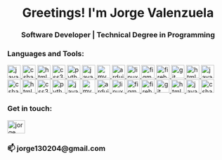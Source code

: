 <h1 align="center">Greetings! I'm Jorge Valenzuela</h1>
<h3 align="center">Software Developer | Technical Degree in Programming</h3>

<h3 align="left">Languages and Tools:</h3>
<div align="left" dir="auto">
    <a target="_blank" rel="noopener noreferrer nofollow" href="https://camo.githubusercontent.com/973913d161ca9ac03d1e941e3c0a9785dd928059a48274ed2b3ff564b5c564b2/68747470733a2f2f63646e2e6a7364656c6976722e6e65742f67682f64657669636f6e732f64657669636f6e2f69636f6e732f6a6176612f6a6176612d6f726967696e616c2e737667">
        <img src="https://camo.githubusercontent.com/973913d161ca9ac03d1e941e3c0a9785dd928059a48274ed2b3ff564b5c564b2/68747470733a2f2f63646e2e6a7364656c6976722e6e65742f67682f64657669636f6e732f64657669636f6e2f69636f6e732f6a6176612f6a6176612d6f726967696e616c2e737667" height="30" alt="java logo" data-canonical-src="https://cdn.jsdelivr.net/gh/devicons/devicon/icons/java/java-original.svg" style="max-width: 100%;">
    </a>
    <a target="_blank" rel="noopener noreferrer nofollow" href="https://camo.githubusercontent.com/2c29ff7ea413e3999d1959480f5aa128bb5c0769ac41bb95ac15ef66196d1a38/68747470733a2f2f63646e2e6a7364656c6976722e6e65742f67682f64657669636f6e732f64657669636f6e2f69636f6e732f6373686172702f6373686172702d6f726967696e616c2e737667">
        <img src="https://camo.githubusercontent.com/2c29ff7ea413e3999d1959480f5aa128bb5c0769ac41bb95ac15ef66196d1a38/68747470733a2f2f63646e2e6a7364656c6976722e6e65742f67682f64657669636f6e732f64657669636f6e2f69636f6e732f6373686172702f6373686172702d6f726967696e616c2e737667" height="30" alt="csharp logo" data-canonical-src="https://cdn.jsdelivr.net/gh/devicons/devicon/icons/csharp/csharp-original.svg" style="max-width: 100%;">
    </a>
    <a target="_blank" rel="noopener noreferrer nofollow" href="https://camo.githubusercontent.com/f2ce4039c99cf35adde738583ab0fbcd60eaafccf1e949884bda91d0b5c819ce/68747470733a2f2f63646e2e6a7364656c6976722e6e65742f67682f64657669636f6e732f64657669636f6e2f69636f6e732f68746d6c352f68746d6c352d6f726967696e616c2e737667">
        <img src="https://camo.githubusercontent.com/f2ce4039c99cf35adde738583ab0fbcd60eaafccf1e949884bda91d0b5c819ce/68747470733a2f2f63646e2e6a7364656c6976722e6e65742f67682f64657669636f6e732f64657669636f6e2f69636f6e732f68746d6c352f68746d6c352d6f726967696e616c2e737667" height="30" alt="html5 logo" data-canonical-src="https://cdn.jsdelivr.net/gh/devicons/devicon/icons/html5/html5-original.svg" style="max-width: 100%;">
    </a>
    <a target="_blank" rel="noopener noreferrer nofollow" href="https://camo.githubusercontent.com/0da944f181647261c840e34b20ed7e3ca44ddc150869c6ea550cf98d06c81a37/68747470733a2f2f63646e2e6a7364656c6976722e6e65742f67682f64657669636f6e732f64657669636f6e2f69636f6e732f637373332f637373332d6f726967696e616c2e737667">
        <img src="https://camo.githubusercontent.com/0da944f181647261c840e34b20ed7e3ca44ddc150869c6ea550cf98d06c81a37/68747470733a2f2f63646e2e6a7364656c6976722e6e65742f67682f64657669636f6e732f64657669636f6e2f69636f6e732f637373332f637373332d6f726967696e616c2e737667" height="30" alt="css3 logo" data-canonical-src="https://cdn.jsdelivr.net/gh/devicons/devicon/icons/css3/css3-original.svg" style="max-width: 100%;">
    </a>
    <a target="_blank" rel="noopener noreferrer nofollow" href="https://camo.githubusercontent.com/5603e24b61199730db8d47721aeb6b7e6e0517ee6f43bb6762552a4d625607c9/68747470733a2f2f63646e2e6a7364656c6976722e6e65742f67682f64657669636f6e732f64657669636f6e2f69636f6e732f707974686f6e2f707974686f6e2d6f726967696e616c2e737667">
        <img src="https://camo.githubusercontent.com/5603e24b61199730db8d47721aeb6b7e6e0517ee6f43bb6762552a4d625607c9/68747470733a2f2f63646e2e6a7364656c6976722e6e65742f67682f64657669636f6e732f64657669636f6e2f69636f6e732f707974686f6e2f707974686f6e2d6f726967696e616c2e737667" height="30" alt="python logo" data-canonical-src="https://cdn.jsdelivr.net/gh/devicons/devicon/icons/python/python-original.svg" style="max-width: 100%;">
    </a>
    <a target="_blank" rel="noopener noreferrer nofollow" href="https://camo.githubusercontent.com/16bbe3c62e06c0099a8bd86816b7993b3eb49d8cd21eb74c7bff7db7dc3787b7/68747470733a2f2f63646e2e6a7364656c6976722e6e65742f67682f64657669636f6e732f64657669636f6e2f69636f6e732f6a6176617363726970742f6a6176617363726970742d6f726967696e616c2e737667">
        <img src="https://camo.githubusercontent.com/16bbe3c62e06c0099a8bd86816b7993b3eb49d8cd21eb74c7bff7db7dc3787b7/68747470733a2f2f63646e2e6a7364656c6976722e6e65742f67682f64657669636f6e732f64657669636f6e2f69636f6e732f6a6176617363726970742f6a6176617363726970742d6f726967696e616c2e737667" height="30" alt="javascript logo" data-canonical-src="https://cdn.jsdelivr.net/gh/devicons/devicon/icons/javascript/javascript-original.svg" style="max-width: 100%;">
    </a>
    <a target="_blank" rel="noopener noreferrer nofollow" href="https://camo.githubusercontent.com/5e956ea0943b5a05092e94d7376582051e61fe84af215ad6e35334a2d61b658a/68747470733a2f2f63646e2e6a7364656c6976722e6e65742f67682f64657669636f6e732f64657669636f6e2f69636f6e732f6d7973716c2f6d7973716c2d6f726967696e616c2e737667">
        <img src="https://camo.githubusercontent.com/5e956ea0943b5a05092e94d7376582051e61fe84af215ad6e35334a2d61b658a/68747470733a2f2f63646e2e6a7364656c6976722e6e65742f67682f64657669636f6e732f64657669636f6e2f69636f6e732f6d7973716c2f6d7973716c2d6f726967696e616c2e737667" height="30" alt="mysql logo" data-canonical-src="https://cdn.jsdelivr.net/gh/devicons/devicon/icons/mysql/mysql-original.svg" style="max-width: 100%;">
    </a>
    <a target="_blank" rel="noopener noreferrer nofollow" href="https://camo.githubusercontent.com/079a5225f528c0e3c587913275a50c617cf29440e378aed7e83da47ac879053e/68747470733a2f2f63646e2e6a7364656c6976722e6e65742f67682f64657669636f6e732f64657669636f6e2f69636f6e732f61726475696e6f2f61726475696e6f2d6f726967696e616c2e737667">
        <img src="https://camo.githubusercontent.com/079a5225f528c0e3c587913275a50c617cf29440e378aed7e83da47ac879053e/68747470733a2f2f63646e2e6a7364656c6976722e6e65742f67682f64657669636f6e732f64657669636f6e2f69636f6e732f61726475696e6f2f61726475696e6f2d6f726967696e616c2e737667" height="30" alt="arduino logo" data-canonical-src="https://cdn.jsdelivr.net/gh/devicons/devicon/icons/arduino/arduino-original.svg" style="max-width: 100%;">
    </a>
    <a target="_blank" rel="noopener noreferrer nofollow" href="https://camo.githubusercontent.com/5b2a8527be6ce73521cdb521a1033b92ff7b1860f79585f66ec30ea75ab253e4/68747470733a2f2f63646e2e6a7364656c6976722e6e65742f67682f64657669636f6e732f64657669636f6e2f69636f6e732f6c696e75782f6c696e75782d6f726967696e616c2e.737667">
        <img src="https://camo.githubusercontent.com/5b2a8527be6ce73521cdb521a1033b92ff7b1860f79585f66ec30ea75ab253e4/68747470733a2f2f63646e2e6a7364656c6976722e6e65742f67682f64657669636f6e732f64657669636f6e2f69636f6e732f6c696e75782f6c696e75782d6f726967696e616c2e737667" height="30" alt="linux logo" data-canonical-src="https://cdn.jsdelivr.net/gh/devicons/devicon/icons/linux/linux-original.svg" style="max-width: 100%;">
    </a>
    <a target="_blank" rel="noopener noreferrer nofollow" href="https://camo.githubusercontent.com/e92f7a972cb623aa6f2eb23b088a57542286b02a1a08d7fc348d19f51089409a/68747470733a2f2f63646e2e6a7364656c6976722e6e65742f67682f64657669636f6e732f64657669636f6e2f69636f6e732f6669676d612f6669676d612d69636f6e2e737667">
        <img src="https://camo.githubusercontent.com/e92f7a972cb623aa6f2eb23b088a57542286b02a1a08d7fc348d19f51089409a/68747470733a2f2f63646e2e6a7364656c6976722e6e65742f67682f64657669636f6e732f64657669636f6e2f69636f6e732f6669676d612f6669676d612d69636f6e2e737667" height="30" alt="figma logo" data-canonical-src="https://cdn.jsdelivr.net/gh/devicons/devicon/icons/figma/figma-original.svg" style="max-width: 100%;">
    </a>
    <a target="_blank" rel="noopener noreferrer nofollow" href="https://camo.githubusercontent.com/97a38a0022a5054fc6429f52f74c4f4ab2952864065a04407d1fb92d77f89e44/68747470733a2f2f63646e2e6a7364656c6976722e6e65742f67682f64657669636f6e732f64657669636f6e2f69636f6e732f66697265626173652f66697265626173652d6f726967696e616c2e737667">
        <img src="https://camo.githubusercontent.com/97a38a0022a5054fc6429f52f74c4f4ab2952864065a04407d1fb92d77f89e44/68747470733a2f2f63646e2e6a7364656c6976722e6e65742f67682f64657669636f6e732f64657669636f6e2f69636f6e732f66697265626173652f66697265626173652d6f726967696e616c2e737667" height="30" alt="firebase logo" data-canonical-src="https://cdn.jsdelivr.net/gh/devicons/devicon/icons/firebase/firebase-original.svg" style="max-width: 100%;">
    </a>
    <a target="_blank" rel="noopener noreferrer nofollow" href="https://camo.githubusercontent.com/d115f57c1a09a98ff1ac2c8c06e8a8277f5b4282b144fe548f53655c9a631f3f/68747470733a2f2f63646e2e6a7364656c6976722e6e65742f67682f64657669636f6e732f64657669636f6e2f69636f6e732f6769742d73636d2f6769742d73636d2d69636f6e2e737667">
        <img src="https://camo.githubusercontent.com/d115f57c1a09a98ff1ac2c8c06e8a8277f5b4282b144fe548f53655c9a631f3f/68747470733a2f2f63646e2e6a7364656c6976722e6e65742f67682f64657669636f6e732f64657669636f6e2f69636f6e732f6769742d73636d2f6769742d73636d2d69636f6e2e737667" height="30" alt="git logo" data-canonical-src="https://cdn.jsdelivr.net/gh/devicons/devicon/icons/git/git-original.svg" style="max-width: 100%;">
    </a>
    <a target="_blank" rel="noopener noreferrer nofollow" href="https://camo.githubusercontent.com/0a4fe74dfed7db6c2023e08ebe8b6fd6403b7d3351c488b09b18ab6d233fafec/68747470733a2f2f63646e2e6a7364656c6976722e6e65742f67682f64657669636f6e732f64657669636f6e2f69636f6e732f686d6c352f686d6c352d6f726967696e616c2e737667">
        <img src="https://camo.githubusercontent.com/0a4fe74dfed7db6c2023e08ebe8b6fd6403b7d3351c488b09b18ab6d233fafec/68747470733a2f2f63646e2e6a7364656c6976722e6e65742f67682f64657669636f6e732f64657669636f6e2f69636f6e732f686d6c352f686d6c352d6f726967696e616c2e737667" height="30" alt="html5 logo" data-canonical-src="https://cdn.jsdelivr.net/gh/devicons/devicon/icons/html5/html5-original.svg" style="max-width: 100%;">
    </a>
    <a target="_blank" rel="noopener noreferrer nofollow" href="https://camo.githubusercontent.com/86e26b0185f8f685275f66c49f2c5c8b99cf665284bc4ac0f108bbdf419a65f1/68747470733a2f2f63646e2e6a7364656c6976722e6e65742f67682f64657669636f6e732f64657669636f6e2f69636f6e732f6a6176612f6a6176612d6f726967696e616c2e737667">
        <img src="https://camo.githubusercontent.com/86e26b0185f8f685275f66c49f2c5c8b99cf665284bc4ac0f108bbdf419a65f1/68747470733a2f2f63646e2e6a7364656c6976722e6e65742f67682f64657669636f6e732f64657669636f6e2f69636f6e732f6a6176612f6a6176612d6f726967696e616c2e737667" height="30" alt="java logo" data-canonical-src="https://cdn.jsdelivr.net/gh/devicons/devicon/icons/java/java-original.svg" style="max-width: 100%;">
    </a>
    <a target="_blank" rel="noopener noreferrer nofollow" href="https://camo.githubusercontent.com/2c29ff7ea413e3999d1959480f5aa128bb5c0769ac41bb95ac15ef66196d1a38/68747470733a2f2f63646e2e6a7364656c6976722e6e65742f67682f64657669636f6e732f64657669636f6e2f69636f6e732f6373686172702f6373686172702d6f726967696e616c2e737667">
        <img src="https://camo.githubusercontent.com/2c29ff7ea413e3999d1959480f5aa128bb5c0769ac41bb95ac15ef66196d1a38/68747470733a2f2f63646e2e6a7364656c6976722e6e65742f67682f64657669636f6e732f64657669636f6e2f69636f6e732f6373686172702f6373686172702d6f726967696e616c2e737667" height="30" alt="csharp logo" data-canonical-src="https://cdn.jsdelivr.net/gh/devicons/devicon/icons/csharp/csharp-original.svg" style="max-width: 100%;">
    </a>
    <a target="_blank" rel="noopener noreferrer nofollow" href="https://camo.githubusercontent.com/f2ce4039c99cf35adde738583ab0fbcd60eaafccf1e949884bda91d0b5c819ce/68747470733a2f2f63646e2e6a7364656c6976722e6e65742f67682f64657669636f6e732f64657669636f6e2f69636f6e732f68746d6c352f68746d6c352d6f726967696e616c2e737667">
        <img src="https://camo.githubusercontent.com/f2ce4039c99cf35adde738583ab0fbcd60eaafccf1e949884bda91d0b5c819ce/68747470733a2f2f63646e2e6a7364656c6976722e6e65742f67682f64657669636f6e732f64657669636f6e2f69636f6e732f68746d6c352f68746d6c352d6f726967696e616c2e737667" height="30" alt="html5 logo" data-canonical-src="https://cdn.jsdelivr.net/gh/devicons/devicon/icons/html5/html5-original.svg" style="max-width: 100%;">
    </a>
    <a target="_blank" rel="noopener noreferrer nofollow" href="https://camo.githubusercontent.com/0da944f181647261c840e34b20ed7e3ca44ddc150869c6ea550cf98d06c81a37/68747470733a2f2f63646e2e6a7364656c6976722e6e65742f67682f64657669636f6e732f64657669636f6e2f69636f6e732f637373332f637373332d6f726967696e616c2e737667">
        <img src="https://camo.githubusercontent.com/0da944f181647261c840e34b20ed7e3ca44ddc150869c6ea550cf98d06c81a37/68747470733a2f2f63646e2e6a7364656c6976722e6e65742f67682f64657669636f6e732f64657669636f6e2f69636f6e732f637373332f637373332d6f726967696e616c2e737667" height="30" alt="css3 logo" data-canonical-src="https://cdn.jsdelivr.net/gh/devicons/devicon/icons/css3/css3-original.svg" style="max-width: 100%;">
    </a>
    <a target="_blank" rel="noopener noreferrer nofollow" href="https://camo.githubusercontent.com/5603e24b61199730db8d47721aeb6b7e6e0517ee6f43bb6762552a4d625607c9/68747470733a2f2f63646e2e6a7364656c6976722e6e65742f67682f64657669636f6e732f64657669636f6e2f69636f6e732f707974686f6e2f707974686f6e2d6f726967696e616c2e737667">
        <img src="https://camo.githubusercontent.com/5603e24b61199730db8d47721aeb6b7e6e0517ee6f43bb6762552a4d625607c9/68747470733a2f2f63646e2e6a7364656c6976722e6e65742f67682f64657669636f6e732f64657669636f6e2f69636f6e732f707974686f6e2f707974686f6e2d6f726967696e616c2e737667" height="30" alt="python logo" data-canonical-src="https://cdn.jsdelivr.net/gh/devicons/devicon/icons/python/python-original.svg" style="max-width: 100%;">
    </a>
    <a target="_blank" rel="noopener noreferrer nofollow" href="https://camo.githubusercontent.com/16bbe3c62e06c0099a8bd86816b7993b3eb49d8cd21eb74c7bff7db7dc3787b7/68747470733a2f2f63646e2e6a7364656c6976722e6e65742f67682f64657669636f6e732f64657669636f6e2f69636f6e732f6a6176617363726970742f6a6176617363726970742d6f726967696e616c2e737667">
        <img src="https://camo.githubusercontent.com/16bbe3c62e06c0099a8bd86816b7993b3eb49d8cd21eb74c7bff7db7dc3787b7/68747470733a2f2f63646e2e6a7364656c6976722e6e65742f67682f64657669636f6e732f64657669636f6e2f69636f6e732f6a6176617363726970742f6a6176617363726970742d6f726967696e616c2e737667" height="30" alt="javascript logo" data-canonical-src="https://cdn.jsdelivr.net/gh/devicons/devicon/icons/javascript/javascript-original.svg" style="max-width: 100%;">
    </a>
    <a target="_blank" rel="noopener noreferrer nofollow" href="https://camo.githubusercontent.com/5e956ea0943b5a05092e94d7376582051e61fe84af215ad6e35334a2d61b658a/68747470733a2f2f63646e2e6a7364656c6976722e6e65742f67682f64657669636f6e732f64657669636f6e2f69636f6e732f6d7973716c2f6d7973716c2d6f726967696e616c2e737667">
        <img src="https://camo.githubusercontent.com/5e956ea0943b5a05092e94d7376582051e61fe84af215ad6e35334a2d61b658a/68747470733a2f2f63646e2e6a7364656c6976722e6e65742f67682f64657669636f6e732f64657669636f6e2f69636f6e732f6d7973716c2f6d7973716c2d6f726967696e616c2e737667" height="30" alt="mysql logo" data-canonical-src="https://cdn.jsdelivr.net/gh/devicons/devicon/icons/mysql/mysql-original.svg" style="max-width: 100%;">
    </a>
    <a target="_blank" rel="noopener noreferrer nofollow" href="https://camo.githubusercontent.com/079a5225f528c0e3c587913275a50c617cf29440e378aed7e83da47ac879053e/68747470733a2f2f63646e2e6a7364656c6976722e6e65742f67682f64657669636f6e732f64657669636f6e2f69636f6e732f61726475696e6f2f61726475696e6f2d6f726967696e616c2e737667">
        <img src="https://camo.githubusercontent.com/079a5225f528c0e3c587913275a50c617cf29440e378aed7e83da47ac879053e/68747470733a2f2f63646e2e6a7364656c6976722e6e65742f67682f64657669636f6e732f64657669636f6e2f69636f6e732f61726475696e6f2f61726475696e6f2d6f726967696e616c2e737667" height="30" alt="arduino logo" data-canonical-src="https://cdn.jsdelivr.net/gh/devicons/devicon/icons/arduino/arduino-original.svg" style="max-width: 100%;">
    </a>
    <a target="_blank" rel="noopener noreferrer nofollow" href="https://camo.githubusercontent.com/5b2a8527be6ce73521cdb521a1033b92ff7b1860f79585f66ec30ea75ab253e4/68747470733a2f2f63646e2e6a7364656c6976722e6e65742f67682f64657669636f6e732f64657669636f6e2f69636f6e732f6c696e75782f6c696e75782d6f726967696e616c2   </a>
    <a target="_blank" rel="noopener noreferrer nofollow" href="https://camo.githubusercontent.com/5b2a8527be6ce73521cdb521a1033b92ff7b1860f79585f66ec30ea75ab253e4/68747470733a2f2f63646e2e6a7364656c6976722e6e65742f67682f64657669636f6e732f64657669636f6e2f69636f6e732f6c696e75782f6c696e75782d6f726967696e616c2e737667">
        <img src="https://camo.githubusercontent.com/5b2a8527be6ce73521cdb521a1033b92ff7b1860f79585f66ec30ea75ab253e4/68747470733a2f2f63646e2e6a7364656c6976722e6e65742f67682f64657669636f6e732f64657669636f6e2f69636f6e732f6c696e75782f6c696e75782d6f726967696e616c2e737667" height="30" alt="linux logo" data-canonical-src="https://cdn.jsdelivr.net/gh/devicons/devicon/icons/linux/linux-original.svg" style="max-width: 100%;">
    </a>
    <a target="_blank" rel="noopener noreferrer nofollow" href="https://camo.githubusercontent.com/e92f7a972cb623aa6f2eb23b088a57542286b02a1a08d7fc348d19f51089409a/68747470733a2f2f63646e2e6a7364656c6976722e6e65742f67682f64657669636f6e732f64657669636f6e2f69636o6e732f6669676d612f6669676d612d69636f6e2e737667">
        <img src="https://camo.githubusercontent.com/e92f7a972cb623aa6f2eb23b088a57542286b02a1a08d7fc348d19f51089409a/68747470733a2f2f63646e2e6a7364656c6976722e6e65742f67682f64657669636f6e732f64657669636f6e2f69636f6e732f6669676d612f6669676d612d69636f6e2e737667" height="30" alt="figma logo" data-canonical-src="https://cdn.jsdelivr.net/gh/devicons/devicon/icons/figma/figma-original.svg" style="max-width: 100%;">
    </a>
    <a target="_blank" rel="noopener noreferrer nofollow" href="https://camo.githubusercontent.com/97a38a0022a5054fc6429f52f74c4f4ab2952864065a04407d1fb92d77f89e44/68747470733a2f2f63646e2e6a7364656c6976722e6e65742f67682f64657669636f6e732f64657669636f6e2f69636f6e732f66697265626173652f66697265626173652d6f726967696e616c2e737667">
        <img src="https://camo.githubusercontent.com/97a38a0022a5054fc6429f52f74c4f4ab2952864065a04407d1fb92d77f89e44/68747470733a2f2f63646e2e6a7364656c6976722e6e65742f67682f64657669636f6e732f64657669636f6e2f69636f6e732f66697265626173652f66697265626173652d6f726967696e616c2e737667" height="30" alt="firebase logo" data-canonical-src="https://cdn.jsdelivr.net/gh/devicons/devicon/icons/firebase/firebase-original.svg" style="max-width: 100%;">
    </a>
    <a target="_blank" rel="noopener noreferrer nofollow" href="https://camo.githubusercontent.com/d115f57c1a09a98ff1ac2c8c06e8a8277f5b4282b144fe548f53655c9a631f3f/68747470733a2f2f63646e2e6a7364656c6976722e6e65742f67682f64657669636f6e732f64657669636f6e2f69636f6e732f6769742d73636d2f6769742d73636d2d69636f6e2e737667">
        <img src="https://camo.githubusercontent.com/d115f57c1a09a98ff1ac2c8c06e8a8277f5b4282b144fe548f53655c9a631f3f/68747470733a2f2f63646e2e6a7364656c6976722e6e65742f67682f64657669636f6e732f64657669636f6e2f69636f6e732f6769742d73636d2f6769742d73636d2d69636f6e2e737667" height="30" alt="git logo" data-canonical-src="https://cdn.jsdelivr.net/gh/devicons/devicon/icons/git/git-original.svg" style="max-width: 100%;">
    </a>
    <a target="_blank" rel="noopener noreferrer nofollow" href="https://camo.githubusercontent.com/0a4fe74dfed7db6c2023e08ebe8b6fd6403b7d3351c488b09b18ab6d233fafec/68747470733a2f2f63646e2e6a7364656c6976722e6e65742f67682f64657669636f6e732f64657669636f6e2f69636f6e732f686d6c352f686d6c352d6f726967696e616c2e737667">
        <img src="https://camo.githubusercontent.com/0a4fe74dfed7db6c2023e08ebe8b6fd6403b7d3351c488b09b18ab6d233fafec/68747470733a2f2f63646e2e6a7364656c6976722e6e65742f67682f64657669636f6e732f64657669636f6e2f69636f6e732f686d6c352f686d6c352d6f726967696e616c2e737667" height="30" alt="html5 logo" data-canonical-src="https://cdn.jsdelivr.net/gh/devicons/devicon/icons/html5/html5-original.svg" style="max-width: 100%;">
    </a>
    <a target="_blank" rel="noopener noreferrer nofollow" href="https://camo.githubusercontent.com/86e26b0185f8f685275f66c49f2c5c8b99cf665284bc4ac0f108bbdf419a65f1/68747470733a2f2f63646e2e6a7364656c6976722e6e65742f67682f64657669636f6e732f64657669636f6e2f69636f6e732f6a6176612f6a6176612d6f726967696e616c2e737667">
        <img src="https://camo.githubusercontent.com/86e26b0185f8f685275f66c49f2c5c8b99cf665284bc4ac0f108bbdf419a65f1/68747470733a2f2f63646e2e6a7364656c6976722e6e65742f67682f64657669636f6e732f64657669636f6e2f69636f6e732f6a6176612f6a6176612d6f726967696e616c2e737667" height="30" alt="java logo" data-canonical-src="https://cdn.jsdelivr.net/gh/devicons/devicon/icons/java/java-original.svg" style="max-width: 100%;">
    </a>
    <a target="_blank" rel="noopener noreferrer nofollow" href="https://camo.githubusercontent.com/2c29ff7ea413e3999d1959480f5aa128bb5c0769ac41bb95ac15ef66196d1a38/68747470733a2f2f63646e2e6a7364656c6976722e6e65742f67682f64657669636f6e732f64657669636f6e2f69636f6e732f6373686172702f6373686172702d6f726967696e616c2e737667">
        <img src="https://camo.githubusercontent.com/2c29ff7ea413e3999d1959480f5aa128bb5c0769ac41bb95ac15ef66196d1a38/68747470733a2f2f63646e2e6a7364656c6976722e6e65742f67682f64657669636f6e732f64657669636f6e2f69636f6e732f6373686172702f6373686172702d6o726967696e616c2e737667" height="30" alt="csharp logo" data-canonical-src="https://cdn.jsdelivr.net/gh/devicons/devicon/icons/csharp/csharp-original.svg" style="max-width: 100%;">
    </a>
</div>




<h3 align="left">Get in touch:</h3>
<p align="left">
<a href="https://www.linkedin.com/in/jorge-alberto-valenzuela-castañon-a1a3b3281/" target="blank">
<img align="center" src="https://raw.githubusercontent.com/rahuldkjain/github-profile-readme-generator/master/src/images/icons/Social/linked-in-alt.svg" alt="jorge alberto valenzuela castañon" height="30" width="40" />
</a>
</p>

<h3>
  📫 jorge130204@gmail.com
</h3>


